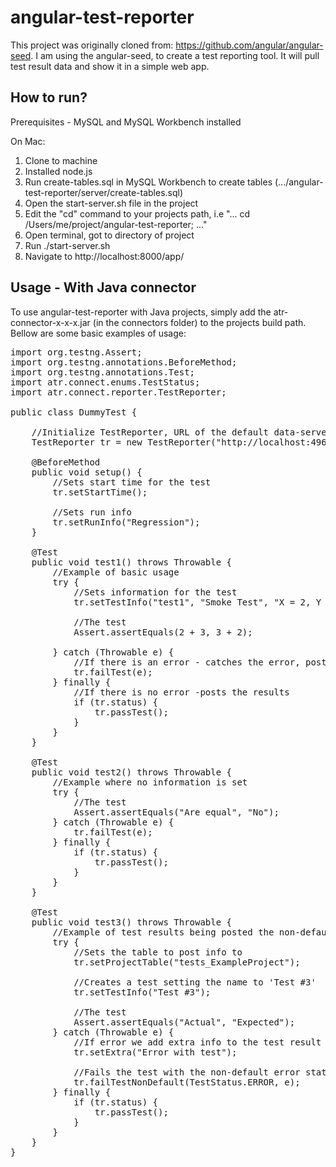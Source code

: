 # angular-test-reporter

This project was originally cloned from: https://github.com/angular/angular-seed.  I am using the angular-seed, to create a test reporting tool. It will pull test result data and show it in a simple web app.

## How to run?

Prerequisites - MySQL and MySQL Workbench installed

On Mac:

1. Clone to machine
2. Installed node.js
4. Run create-tables.sql in MySQL Workbench to create tables (.../angular-test-reporter/server/create-tables.sql)
5. Open the start-server.sh file in the project
6. Edit the "cd" command to your projects path, i.e "... cd /Users/me/project/angular-test-reporter; ..."
7. Open terminal, got to directory of project
8. Run ./start-server.sh
9. Navigate to http://localhost:8000/app/

## Usage - With Java connector
To use angular-test-reporter with Java projects, simply add the atr-connector-x-x-x.jar (in the connectors folder) to the projects build path. Bellow are some basic examples of usage:

<pre>
import org.testng.Assert;
import org.testng.annotations.BeforeMethod;
import org.testng.annotations.Test;
import atr.connect.enums.TestStatus;
import atr.connect.reporter.TestReporter;

public class DummyTest {

	//Initialize TestReporter, URL of the default data-server
	TestReporter tr = new TestReporter("http://localhost:4968/addTest");
	
	@BeforeMethod
	public void setup() {
		//Sets start time for the test
		tr.setStartTime();
		
		//Sets run info
		tr.setRunInfo("Regression");
	}

	@Test
	public void test1() throws Throwable {
		//Example of basic usage
		try {
			//Sets information for the test
			tr.setTestInfo("test1", "Smoke Test", "X = 2, Y = 3", "Checking if X + Y = Y + X");
			
			//The test
			Assert.assertEquals(2 + 3, 3 + 2);
			
		} catch (Throwable e) {
			//If there is an error - catches the error, posts the results, and finally throws the error
			tr.failTest(e);
		} finally {
			//If there is no error -posts the results
			if (tr.status) {
				tr.passTest();
			}
		}
	}

	@Test
	public void test2() throws Throwable {
		//Example where no information is set
		try {
			//The test
			Assert.assertEquals("Are equal", "No");
		} catch (Throwable e) {
			tr.failTest(e);
		} finally {
			if (tr.status) {
				tr.passTest();
			}
		}
	}

	@Test
	public void test3() throws Throwable {
		//Example of test results being posted the non-default table
		try {
			//Sets the table to post info to
			tr.setProjectTable("tests_ExampleProject");
			
			//Creates a test setting the name to 'Test #3'
			tr.setTestInfo("Test #3");
			
			//The test
			Assert.assertEquals("Actual", "Expected");
		} catch (Throwable e) {
			//If error we add extra info to the test result
			tr.setExtra("Error with test");
			
			//Fails the test with the non-default error status and throws the error
			tr.failTestNonDefault(TestStatus.ERROR, e);
		} finally {
			if (tr.status) {
				tr.passTest();
			}
		}
	}
}
</pre>

